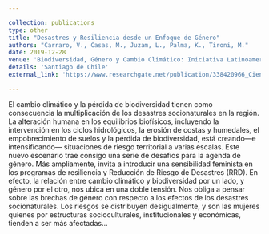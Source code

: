 ```yaml
---

collection: publications
type: other
title: "Desastres y Resiliencia desde un Enfoque de Género"
authors: "Carraro, V., Casas, M., Juzam, L., Palma, K., Tironi, M."
date: 2019-12-28
venue: 'Biodiversidad, Género y Cambio Climático: Iniciativa Latinoamericana y el Caribe: Propuestas Basadas en Conocimiento'
details: 'Santiago de Chile'
external_link: 'https://www.researchgate.net/publication/338420966_Ciencia_y_conocimiento_En_Biodiversidad_genero_y_cambio_climatico_Propuestas_basadas_en_conocimiento_Iniciativa_Latinoamericana_y_el_Caribe_Santiago_de_Chile'

---
```


El cambio climático y la pérdida de biodiversidad tienen como consecuencia la multiplicación de los desastres socionaturales en la región. La alteración humana en los equilibrios biofísicos, incluyendo la intervención en los ciclos hidrológicos, la erosión de costas y humedales, el empobrecimiento de suelos y la pérdida de biodiversidad, está creando—e intensificando— situaciones de riesgo territorial a varias escalas. Este nuevo escenario trae consigo una serie de desafíos para la agenda de género. Más ampliamente, invita a introducir una sensibilidad feminista en los programas de resiliencia y Reducción de Riesgo de Desastres (RRD). En efecto, la relación entre cambio climático y biodiversidad por un lado, y género por el otro, nos ubica en una doble tensión. Nos obliga a pensar sobre las brechas de género con respecto a los efectos de los desastres socionaturales. Los riesgos se distribuyen desigualmente, y son las mujeres quienes por estructuras socioculturales, institucionales y económicas, tienden a ser más afectadas...
